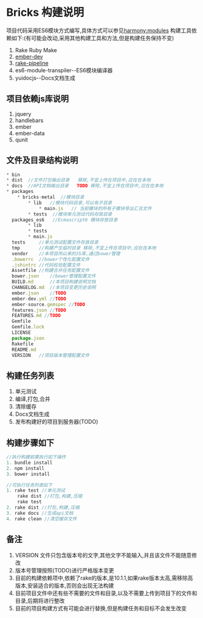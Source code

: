 # Bricks 构建说明
项目代码采用ES6模块方式编写,具体方式可以参见[harmony:modules](http://wiki.ecmascript.org/doku.php?id=harmony:modules)
构建工具依赖如下:(有可能会改动,采用其他构建工具和方法,但是构建任务保持不变)

1. Rake  Ruby Make
2. [ember-dev](https://github.com/emberjs/ember-dev)
3. [rake-pipeline](https://github.com/livingsocial/rake-pipeline)
4. es6-module-transpiler--ES6模块编译器
5. yuidocjs--Docs文档生成

## 项目依赖js库说明
1. jquery
2. handlebars
3. ember
4. ember-data
5. qunit

## 文件及目录结构说明
```javascript
* bin
* dist  //文件打包输出目录   移除,不宜上传在项目中,应在在本地
* docs  //API文档输出目录   TODO 移除,不宜上传在项目中,应在在本地  
* packages
    * bricks-metal  //模块目录
        * lib   //模块代码目录,可以有子目录
            * main.js   // 当前模块的所有子模块导出汇合文件
        * tests  //模块单元测试代码存放目录        
  packages_es6   //Ecmascript6 模块存放目录
        * lib
        * tests
        * main.js
  tests     //单元测试配置文件存放目录
  tmp       //构建产生临时目录 移除,不宜上传在项目中,应在在本地
  vendor    //本项目所以来的JS库,通过bower管理
  .bowerrc  //bower个性化配置文件
  .jshintrc //代码校验配置文件
  Assetfile //构建合并任务配置文件
  bower.json    //bower管理配置文件
  BUILD.md      //本项目构建说明文档
  CHANGELOG.md  //本项目变更历史说明
  ember.json    //TODO
  ember-dev.yml //TODO
  ember-source.gemspec //TODO
  features.json //TODO
  FEATURES.md //TODO
  Gemfile   
  Gemfile.lock
  LICENSE
  package.json
  Rakefile
  README.md
  VERSION   //项目版本管理配置文件
```
## 构建任务列表
1. 单元测试
2. 编译,打包,合并
3. 清除缓存
4. Docs文档生成
5. 发布构建好的项目到服务器(TODO)
  
## 构建步骤如下
```javascript
//执行构建前需执行如下操作
1. bundle install
2. npm install
3. bower install

//可执行任务列表如下
1. rake test //单元测试
    rake dist //打包,构建,压缩
    rake test
2. rake dist //打包,构建,压缩
3. rake docs //生成api文档
4. rake clean //清空缓存文件    
```

## 备注
1. VERSION 文件只包含版本号的文字,其他文字不能输入,并且该文件不能随意修改
2. 版本号管理按照(TODO)进行严格版本变更
3. 目前的构建依赖项中,依赖了rake的版本,是10.1.1,如果rake版本太高,需移除高版本,安装适合的版本,否则会出现无法构建
4. 目前项目文件中还有些不需要的文件和目录,以及不需要上传到项目下的文件和目录,后期将进行整改
5. 目前的项目构建方式有可能会进行替换,但是构建任务和目标不会发生改变
